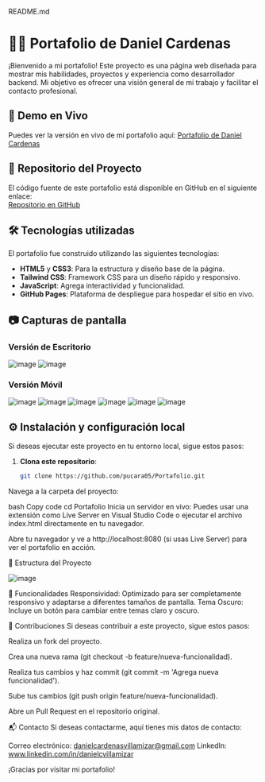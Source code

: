 README.md

# 🧑‍💻 Portafolio de Daniel Cardenas

¡Bienvenido a mi portafolio! Este proyecto es una página web diseñada para mostrar mis habilidades, proyectos y experiencia como desarrollador backend. Mi objetivo es ofrecer una visión general de mi trabajo y facilitar el contacto profesional.

## 🚀 Demo en Vivo
Puedes ver la versión en vivo de mi portafolio aquí: [Portafolio de Daniel Cardenas](https://pucara05.github.io/Portafolio/)

## 📂 Repositorio del Proyecto
El código fuente de este portafolio está disponible en GitHub en el siguiente enlace:  
[Repositorio en GitHub](https://github.com/pucara05/Portafolio)

## 🛠️ Tecnologías utilizadas

El portafolio fue construido utilizando las siguientes tecnologías:

- **HTML5** y **CSS3**: Para la estructura y diseño base de la página.
- **Tailwind CSS**: Framework CSS para un diseño rápido y responsivo.
- **JavaScript**: Agrega interactividad y funcionalidad.
- **GitHub Pages**: Plataforma de despliegue para hospedar el sitio en vivo.

## 📷 Capturas de pantalla

### Versión de Escritorio
![image](https://github.com/user-attachments/assets/38843f79-bc5d-4820-8724-a8e6a3479616)
![image](https://github.com/user-attachments/assets/0a69f808-8f25-4116-8d30-8932cb36494c)


### Versión Móvil
![image](https://github.com/user-attachments/assets/783f4171-9110-4717-a6e5-23d4bbe7f962)
![image](https://github.com/user-attachments/assets/c4d68710-ef8c-413a-850f-d23b524ec0c5)
![image](https://github.com/user-attachments/assets/d6aa56f1-bbd9-4ec5-b8ab-1067c3d7104d)
![image](https://github.com/user-attachments/assets/f8b6feb7-daf3-4c42-925e-8e1206674391)
![image](https://github.com/user-attachments/assets/7b890e18-3737-479a-b198-4415230322bc)
![image](https://github.com/user-attachments/assets/30dfb111-c334-4616-840a-35c4b6edb503)




## ⚙️ Instalación y configuración local

Si deseas ejecutar este proyecto en tu entorno local, sigue estos pasos:

1. **Clona este repositorio**:

   ```bash
   git clone https://github.com/pucara05/Portafolio.git
Navega a la carpeta del proyecto:

bash
Copy code
cd Portafolio
Inicia un servidor en vivo: Puedes usar una extensión como Live Server en Visual Studio Code o ejecutar el archivo index.html directamente en tu navegador.

Abre tu navegador y ve a http://localhost:8080 (si usas Live Server) para ver el portafolio en acción.

📁 Estructura del Proyecto

![image](https://github.com/user-attachments/assets/7ad0ad22-a578-4dae-80b6-5066640cf37c)


🌙 Funcionalidades
Responsividad: Optimizado para ser completamente responsivo y adaptarse a diferentes tamaños de pantalla.
Tema Oscuro: Incluye un botón para cambiar entre temas claro y oscuro.

🤝 Contribuciones
Si deseas contribuir a este proyecto, sigue estos pasos:

Realiza un fork del proyecto.

Crea una nueva rama (git checkout -b feature/nueva-funcionalidad).

Realiza tus cambios y haz commit (git commit -m 'Agrega nueva funcionalidad').

Sube tus cambios (git push origin feature/nueva-funcionalidad).

Abre un Pull Request en el repositorio original.

📬 Contacto
Si deseas contactarme, aquí tienes mis datos de contacto:

Correo electrónico: danielcardenasvillamizar@gmail.com
LinkedIn: www.linkedin.com/in/danielcvillamizar



¡Gracias por visitar mi portafolio!
